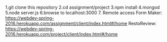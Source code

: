 1.git clone this repository
2.cd assignment/project
3.npm install
4.mongod
5.node server.js
6.browse to localhost:3000
7. Remote access
Form Maker: https://webdev-spring-2016.herokuapp.com/assignment/client/index.html#/home
RestoReview: https://webdev-spring-2016.herokuapp.com/project/client/index.html#/home
